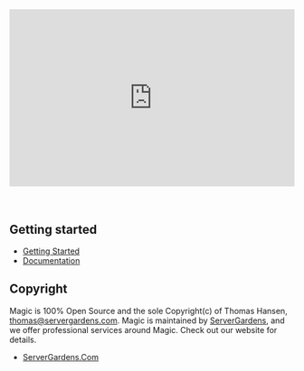 <div style="position:relative; padding-bottom:56.25%; padding-top:30px; height:0; overflow:hidden;margin-top:4rem;margin-bottom:4rem;">
<iframe width="560" height="315" style="position:absolute; top:0; left:0; width:100%; height:100%;" src="https://www.youtube.com/embed/lYcwpR72EN0" frameborder="0" allow="accelerometer; autoplay; encrypted-media; gyroscope; picture-in-picture" allowfullscreen></iframe>
</div>

## Getting started

* [Getting Started](/tutorials/getting-started/)
* [Documentation](/documentation/)

## Copyright

Magic is 100% Open Source and the sole Copyright(c) of Thomas Hansen, [thomas@servergardens.com](mailto:thomas@servergardens.com).
Magic is maintained by [ServerGardens](https://servergardens.com), and we offer professional services around Magic.
Check out our website for details.

* [ServerGardens.Com](https://servergardens.com)

